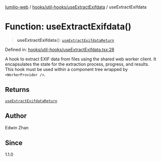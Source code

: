 [lumilio-web](../../../../modules.md) / [hooks/util-hooks/useExtractExifdata](../index.md) / useExtractExifdata

# Function: useExtractExifdata()

> **useExtractExifdata**(): [`useExtractExifdataReturn`](../interfaces/useExtractExifdataReturn.md)

Defined in: [hooks/util-hooks/useExtractExifdata.tsx:28](https://github.com/EdwinZhanCN/Lumilio-Photos/blob/0cb9b6c9a2e1869ca5ea4411f957d39edc719928/web/src/hooks/util-hooks/useExtractExifdata.tsx#L28)

A hook to extract EXIF data from files using the shared web worker client.
It encapsulates the state for the extraction process, progress, and results.
This hook must be used within a component tree wrapped by `<WorkerProvider />`.

## Returns

[`useExtractExifdataReturn`](../interfaces/useExtractExifdataReturn.md)

## Author

Edwin Zhan

## Since

1.1.0
